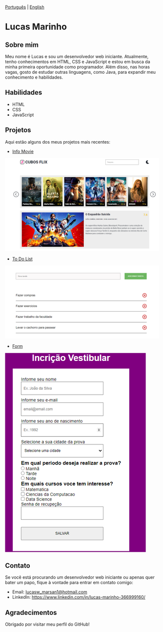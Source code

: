 [Português](README.md) | [English](README-en.md)

# Lucas Marinho
## Sobre mim

Meu nome é Lucas e sou um desenvolvedor web iniciante. Atualmente, tenho conhecimentos em HTML, CSS e JavaScript e estou em busca da minha primeira oportunidade como programador. Além disso, nas horas vagas, gosto de estudar outras linguagens, como Java, para expandir meu conhecimento e habilidades.

## Habilidades
* HTML
* CSS
* JavaScript

## Projetos
Aqui estão alguns dos meus projetos mais recentes:

* <a href = "https://github.com/LucasW97/Movie-Website"> Info Movie </a>
<img src="https://github.com/LucasW97/Movie-Website/blob/main/fotos/5.png">

* <a href = "https://github.com/LucasW97/To-Do-List"> To Do List </a>
 <img src="https://github.com/LucasW97/To-Do-List/blob/main/fotos/5.png">
 
 
* <a href = "https://github.com/LucasW97/Form">Form </a>
 <img src="https://github.com/LucasW97/Form/blob/main/fotos/1.png">


## Contato

Se você está procurando um desenvolvedor web iniciante ou apenas quer bater um papo, fique à vontade para entrar em contato comigo:

* Email: lucasw_marsan1@hotmail.com
* LinkedIn: https://www.linkedin.com/in/lucas-marinho-366999160/
## Agradecimentos

Obrigado por visitar meu perfil do GitHub!
